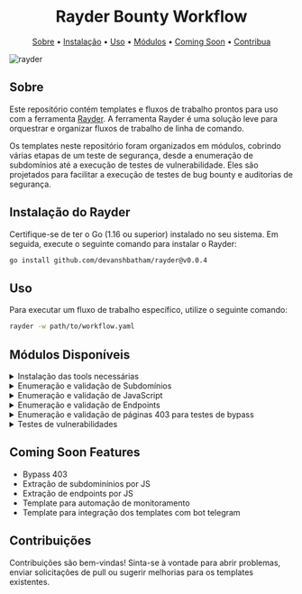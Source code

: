 <h1 align="center">Rayder Bounty Workflow</h1>

<p align="center">
  <a href="#sobre">Sobre</a> •
  <a href="#instalação-do-rayder">Instalação</a> •
  <a href="#uso">Uso</a> •
  <a href="#módulos-disponíveis">Módulos</a> •
  <a href="#coming-soon-features">Coming Soon</a> •
  <a href="#contribuições">Contribua</a> 
</p>

![rayder](https://github.com/devanshbatham/rayder/blob/main/static/banner.png?raw=true)

## Sobre

Este repositório contém templates e fluxos de trabalho prontos para uso com a ferramenta [Rayder](https://github.com/devanshbatham/rayder). A ferramenta Rayder é uma solução leve para orquestrar e organizar fluxos de trabalho de linha de comando.

Os templates neste repositório foram organizados em módulos, cobrindo várias etapas de um teste de segurança, desde a enumeração de subdomínios até a execução de testes de vulnerabilidade. Eles são projetados para facilitar a execução de testes de bug bounty e auditorias de segurança.

## Instalação do Rayder

Certifique-se de ter o Go (1.16 ou superior) instalado no seu sistema. Em seguida, execute o seguinte comando para instalar o Rayder:

```sh
go install github.com/devanshbatham/rayder@v0.0.4
```

## Uso

Para executar um fluxo de trabalho específico, utilize o seguinte comando:

```sh
rayder -w path/to/workflow.yaml
```

## Módulos Disponíveis

<details>
  <summary>Instalação das tools necessárias</summary>
  
Descrição breve do que este módulo faz.
  
</details>
<details>
  <summary>Enumeração e validação de Subdomínios</summary>
  
Descrição breve do que este módulo faz.
  
</details>
<details>
  <summary>Enumeração e validação de JavaScript</summary>
  
Descrição breve do que este módulo faz.
  
</details>
<details>
  <summary>Enumeração e validação de Endpoints</summary>
  
Descrição breve do que este módulo faz.
  
</details>
<details>
  <summary>Enumeração e validação de páginas 403 para testes de bypass</summary>
  
Descrição breve do que este módulo faz.
  
</details>
<details>
  <summary>Testes de vulnerabilidades</summary>
  
1. XSS (Cross-Site Scripting)
* Descrição breve do que este módulo faz.
* Exemplo de uso e configuração.
2. XSS (Cross-Site Scripting)
* Descrição breve do que este módulo faz.
* Exemplo de uso e configuração.
3. XSS (Cross-Site Scripting)
* Descrição breve do que este módulo faz.
* Exemplo de uso e configuração.
4. XSS (Cross-Site Scripting)
* Descrição breve do que este módulo faz.
* Exemplo de uso e configuração.
5. XSS (Cross-Site Scripting)
* Descrição breve do que este módulo faz.
* Exemplo de uso e configuração.
6. XSS (Cross-Site Scripting)
* Descrição breve do que este módulo faz.
* Exemplo de uso e configuração.
7. XSS (Cross-Site Scripting)
* Descrição breve do que este módulo faz.
* Exemplo de uso e configuração.
8. XSS (Cross-Site Scripting)
* Descrição breve do que este módulo faz.
* Exemplo de uso e configuração.
9. XSS (Cross-Site Scripting)
* Descrição breve do que este módulo faz.
* Exemplo de uso e configuração.
10. XSS (Cross-Site Scripting)
* Descrição breve do que este módulo faz.
* Exemplo de uso e configuração.
11. XSS (Cross-Site Scripting)
* Descrição breve do que este módulo faz.
* Exemplo de uso e configuração.
12. XSS (Cross-Site Scripting)
* Descrição breve do que este módulo faz.
* Exemplo de uso e configuração.
  
</details>

## Coming Soon Features

* Bypass 403 
* Extração de subdominínios por JS
* Extração de endpoints por JS
* Template para automação de monitoramento
* Template para integração dos templates com bot telegram

## Contribuições

Contribuições são bem-vindas! Sinta-se à vontade para abrir problemas, enviar solicitações de pull ou sugerir melhorias para os templates existentes.
